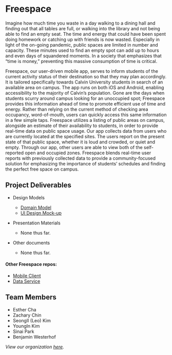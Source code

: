 # Freespace

Imagine how much time you waste in a day walking to a dining hall and finding out that all tables are full, or walking into the library and not being able to find an empty seat. The time and energy that could have been spent doing homework or catching up with friends is now wasted. Especially in light of the on-going pandemic, public spaces are limited in number and capacity. These minutes used to find an empty spot can add up to hours and even days of squandered moments. In a society that emphasizes that “time is money,” preventing this massive consumption of time is critical. 

Freespace, our user-driven mobile app, serves to inform students of the current activity status of their destination so that they may plan accordingly. It is tailored specifically towards Calvin University students in search of an available area on campus. The app runs on both iOS and Android, enabling accessibility to the majority of Calvin’s population. Gone are the days when students scurry around campus looking for an unoccupied spot; Freespace provides this information ahead of time to promote efficient use of time and energy. Rather than relying on the current method of checking area occupancy, word-of-mouth, users can quickly access this same information in a few simple taps. Freespace utilizes a listing of public areas on campus, alongside an estimate of their availability to students, in order to provide real-time data on public space usage. Our app collects data from users who are currently located at the specified sites. The users report on the present state of that public space, whether it is loud and crowded, or quiet and empty. Through our app, other users are able to view both of the self-reported open and occupied zones. Freespace blends real-time user reports with previously collected data to provide a community-focused solution for emphasizing the importance of students’ schedules and finding the perfect free space on campus.


## Project Deliverables

- Design Models
  - [Domain Model](https://github.com/calvin-cs262-fall2020-Freespace/Project/blob/master/images/domainModel.png)
  - [UI Design Mock-up](https://github.com/calvin-cs262-fall2020-Freespace/Project/blob/master/images/UI%20design.png)

- Presentation Materials
  - None thus far.

- Other documents
  - None thus far.

#### Other Freespace repos:
- [Mobile Client](https://github.com/calvin-cs262-fall2020-Freespace/Client)
- [Data Service](https://github.com/calvin-cs262-fall2020-Freespace/Service)


## Team Members
- Esther Cha
- Zachary Chin
- SeongIl (Leo) Kim
- YoungIn Kim
- Sinai Park
- Benjamin Westerhof

*View our organization [here](https://github.com/calvin-cs262-fall2020-Freespace).*

